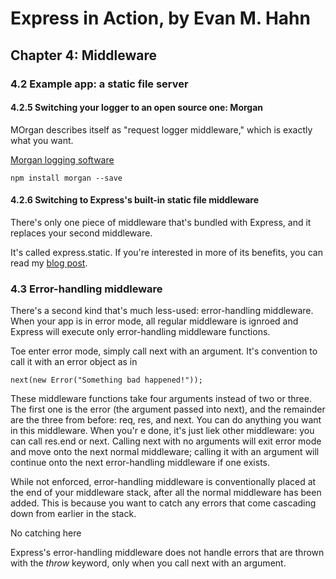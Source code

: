 # Express in Action, by Evan M. Hahn
## Chapter 4: Middleware
### 4.2 Example app: a static file server
#### 4.2.5 Switching your logger to an open source one: Morgan

MOrgan describes itself as "request logger middleware," which is exactly what you want.

[Morgan logging software](https://github.com/expressjs/morgan)

```
npm install morgan --save
```

#### 4.2.6 Switching to Express's built-in static file middleware

There's only one piece of middleware that's bundled with Express, 
and it replaces your second middleware.

It's called express.static. If you're interested in more of its benefits,
you can read my [blog post](http://evanhahn.com/express-dot-static-deep-dive).

### 4.3 Error-handling middleware

There's a second kind that's much less-used: error-handling middleware. When your
app is in error mode, all regular middleware is ignroed and Express will execute
only error-handling middleware functions.

Toe enter error mode, simply call next with an argument. It's convention to call it
with an error object as in 

```
next(new Error("Something bad happened!"));
```

These middleware functions take four arguments instead of two or three. The first
one is the error (the argument passed into next), and the remainder are the three 
from before: req, res, and next. You can do anything you want in this middleware.
When you'r e done, it's just liek other middleware: you can call res.end or next.
Calling next with no arguments will exit error mode and move onto the next normal
middleware; calling it with an argument will continue onto the next error-handling
middleware if one exists.

While not enforced, error-handling middleware is conventionally placed at the end
of your middleware stack, after all the normal middleware has been added. This is
because you want to catch any errors that come cascading down from earlier in the
stack.

No catching here

Express's error-handling middleware does not handle errors that are thrown with the
_throw_ keyword, only when you call next with an argument.
